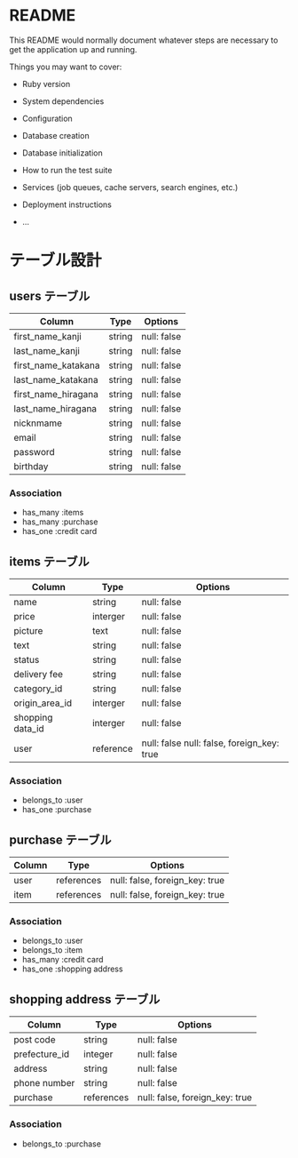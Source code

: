 # README

This README would normally document whatever steps are necessary to get the
application up and running.

Things you may want to cover:

* Ruby version

* System dependencies

* Configuration

* Database creation

* Database initialization

* How to run the test suite

* Services (job queues, cache servers, search engines, etc.)

* Deployment instructions

* ...

# テーブル設計

## users テーブル

| Column              | Type   | Options           |
| ------------------- | ------ | ----------------- |
| first_name_kanji    | string | null: false       | 
| last_name_kanji     | string | null: false       |
| first_name_katakana | string | null: false       | 
| last_name_katakana  | string | null: false       |
| first_name_hiragana | string | null: false       | 
| last_name_hiragana  | string | null: false       |
| nicknmame           | string | null: false       |
| email               | string | null: false       |
| password            | string | null: false       |
| birthday            | string | null: false       |

### Association

- has_many :items
- has_many :purchase
- has_one :credit card


## items テーブル

| Column           | Type      | Options                                    |
| ---------------- | --------- | ------------------------------------------ |
| name             | string    | null: false                                |
| price            | interger  | null: false                                |
| picture          | text      | null: false                                |
| text             | string    | null: false                                |
| status           | string    | null: false                                |
| delivery fee     | string    | null: false                                |
| category_id      | string    | null: false                                |
| origin_area_id   | interger  | null: false                                |
| shopping data_id | interger  | null: false                                |
| user             | reference | null: false null: false, foreign_key: true |

### Association

- belongs_to :user
- has_one :purchase


## purchase テーブル

| Column  | Type       | Options                        |
| ------- | ---------- | ------------------------------ |                         
| user    | references | null: false, foreign_key: true |
| item    | references | null: false, foreign_key: true |

### Association

- belongs_to :user
- belongs_to :item
- has_many :credit card
- has_one :shopping address

## shopping address テーブル

| Column            | Type        | Options                        |
| ----------------- | ----------- | ------------------------------ |
| post code         | string      | null: false                    | 
| prefecture_id     | integer     | null: false                    |
| address           | string      | null: false                    |
| phone number      | string      | null: false                    |
| purchase          | references  | null: false, foreign_key: true |

### Association

- belongs_to :purchase
